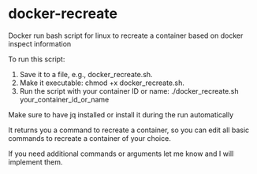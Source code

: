 # docker-recreate
Docker run bash script for linux to recreate a container based on docker inspect information

To run this script:

1. Save it to a file, e.g., docker_recreate.sh.
2. Make it executable: chmod +x docker_recreate.sh.
3. Run the script with your container ID or name: ./docker_recreate.sh your_container_id_or_name

Make sure to have jq installed or install it during the run automatically

It returns you a command to recreate a container, so you can edit all basic commands to recreate a container of your choice.

If you need additional commands or arguments let me know and I will implement them.
